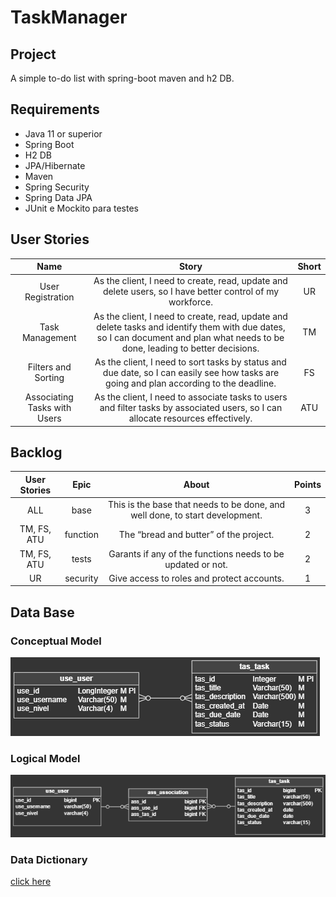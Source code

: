 # TaskManager

## Project
A simple to-do list with spring-boot maven and h2 DB.

## Requirements
- Java 11 or superior
- Spring Boot
- H2 DB
- JPA/Hibernate
- Maven
- Spring Security
- Spring Data JPA
- JUnit e Mockito para testes


## User Stories
<table align="justify">
  <thead>
    <tr>
      <th>Name</th>
      <th>Story</th>
      <th>Short</th>
    </tr>
  </thead>
  <tbody>
    <tr>
      <td align="center">User Registration</td>
      <td align="center">As the client, I need to create, read, update and delete users, so I have better control of my workforce.</td>
      <td align="center">UR</td>
    </tr>
    <tr>
      <td align="center">Task Management</td>
      <td align="center">As the client, I need to create, read, update and delete tasks and identify them with due dates, so I can document and plan what needs to be done, leading to better decisions.</td>
      <td align="center">TM</td>
    </tr>
    <tr>
      <td align="center">Filters and Sorting</td>
      <td align="center">As the client, I need to sort tasks by status and due date, so I can easily see how tasks are going and plan according to the deadline.</td>
      <td align="center">FS</td>
    </tr>
    <tr>
      <td align="center">Associating Tasks with Users</td>
      <td align="center">As the client, I need to associate tasks to users and filter tasks by associated users, so I can allocate resources effectively.</td>
      <td align="center">ATU</td>
    </tr>
  </tbody>
</table>

## Backlog
<table align="justify">
  <thead>
    <tr>
      <th>User Stories</th>
      <th>Epic</th>
      <th>About</th>
      <th>Points</th>
    </tr>
  </thead>
  <tbody>
    <tr>
      <td align="center">ALL</td>
      <td align="center">base</td>
      <td align="center">This is the base that needs to be done, and well done, to start development.
</td>
      <td align="center">3</td>
    </tr>
    <tr>
      <td align="center">TM, FS, ATU</td>
      <td align="center">function</td>
      <td align="center">The “bread and butter” of the project.</td>
      <td align="center">2</td>
    </tr>
    <tr>
      <td align="center">TM, FS, ATU</td>
      <td align="center">tests</td>
      <td align="center">Garants if any of the functions needs to be updated or not.</td>
      <td align="center">2</td>
    </tr>
    <tr>
      <td align="center">UR</td>
      <td align="center">security</td>
      <td align="center">Give access to roles and protect accounts.</td>
      <td align="center">1</td>
    </tr>
  </tbody>
</table>

## Data Base

### Conceptual Model
![](https://github.com/AugustoTSantos/TaskManager/blob/main/images/conceptual-model.png)

### Logical Model
![](https://github.com/AugustoTSantos/TaskManager/blob/main/images/logical-model.png)

### Data Dictionary
[click here](https://github.com/AugustoTSantos/TaskManager/blob/main/data-dictionary.pdf)
